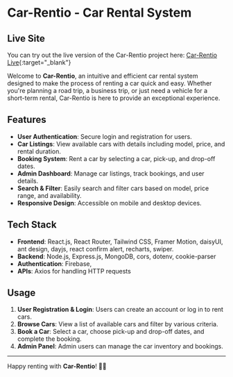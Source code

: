 # Car-Rentio - Car Rental System

## Live Site

You can try out the live version of the Car-Rentio project here: [Car-Rentio Live](https://car-rentio.rakibcodes.live/){:target="_blank"}

Welcome to **Car-Rentio**, an intuitive and efficient car rental system designed to make the process of renting a car quick and easy. Whether you're planning a road trip, a business trip, or just need a vehicle for a short-term rental, Car-Rentio is here to provide an exceptional experience.

## Features

- **User Authentication**: Secure login and registration for users.
- **Car Listings**: View available cars with details including model, price, and rental duration.
- **Booking System**: Rent a car by selecting a car, pick-up, and drop-off dates.
- **Admin Dashboard**: Manage car listings, track bookings, and user details.
- **Search & Filter**: Easily search and filter cars based on model, price range, and availability.
- **Responsive Design**: Accessible on mobile and desktop devices.

## Tech Stack

- **Frontend**: React.js, React Router, Tailwind CSS, Framer Motion, daisyUI, ant design, dayjs, react confirm alert, recharts, swiper.
- **Backend**: Node.js, Express.js, MongoDB, cors, dotenv, cookie-parser
- **Authentication**: Firebase,
- **APIs**: Axios for handling HTTP requests



## Usage

1. **User Registration & Login**: Users can create an account or log in to rent cars.
2. **Browse Cars**: View a list of available cars and filter by various criteria.
3. **Book a Car**: Select a car, choose pick-up and drop-off dates, and complete the booking.
4. **Admin Panel**: Admin users can manage the car inventory and bookings.

---

Happy renting with **Car-Rentio**! 🚗✨
